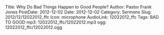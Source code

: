 Title: Why Do Bad Things Happen to Good People?
Author: Pastor Frank Jones
PostDate: 2012-12-02
Date: 2012-12-02
Category: Sermons
Slug: 2012/12/12022012_ffc
Icon: microphone
AudioLink: 12022012_ffc
Tags: BAD TO GOOD
mp3: 12022012_ffc/12022012.mp3
ogg: 12022012_ffc/12022012.ogg
